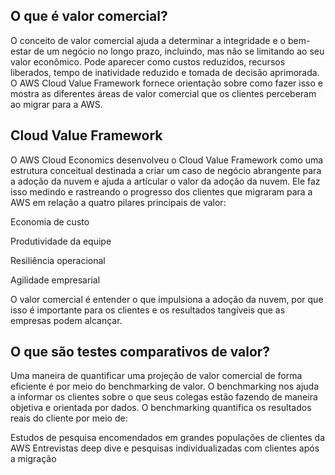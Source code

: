 ## O que é valor comercial?

O conceito de valor comercial ajuda a determinar a integridade e o bem-estar de um negócio no longo prazo, incluindo, mas não se limitando ao seu valor econômico. Pode aparecer como custos reduzidos, recursos liberados, tempo de inatividade reduzido e tomada de decisão aprimorada. 
O AWS Cloud Value Framework fornece orientação sobre como fazer isso e mostra as diferentes áreas de valor comercial que os clientes perceberam ao migrar para a AWS.

## Cloud Value Framework

O AWS Cloud Economics desenvolveu o Cloud Value Framework como uma estrutura conceitual destinada a criar um caso de negócio abrangente para a adoção da nuvem e ajuda a articular o valor da adoção da nuvem. Ele faz isso medindo e rastreando o progresso dos clientes que migraram para a AWS em relação a quatro pilares principais de valor:  

Economia de custo

Produtividade da equipe

Resiliência operacional

Agilidade empresarial
 
O valor comercial é entender o que impulsiona a adoção da nuvem,
por que isso é importante para os clientes e os resultados tangíveis que as empresas podem alcançar.


## O que são testes comparativos de valor?

Uma maneira de quantificar uma projeção de valor comercial de forma eficiente é por meio do benchmarking de valor. O benchmarking nos ajuda a informar os clientes sobre o que seus colegas estão fazendo de maneira objetiva e orientada por dados. O benchmarking quantifica os resultados reais do cliente por meio de:

Estudos de pesquisa encomendados em grandes populações de clientes da AWS
Entrevistas deep dive e pesquisas individualizadas com clientes após a migração